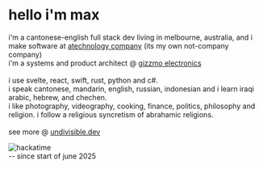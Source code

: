 # hello i'm max 
i'm a cantonese-english full stack dev living in melbourne, australia, and i make software at [atechnology company](https://atechnology.company/) (its my own not-company company) <br>
i'm a systems and product architect @ [gizzmo electronics](https://gizzmoelectronics.com/) <br> 
<br>
i use svelte, react, swift, rust, python and c#. <br>
i speak cantonese, mandarin, english, russian, indonesian and i learn iraqi arabic, hebrew, and chechen. <br>
i like photography, videography, cooking, finance, politics, philosophy and religion. i follow a religious syncretism of abrahamic religions. <br>
<br>
see more @ [undivisible.dev](https://undivisible.dev/)

![hackatime](https://github-readme-stats.hackclub.dev/api/wakatime?username=6485&api_domain=hackatime.hackclub.com&theme=material-palenight&custom_title=Hackatime+Stats&layout=compact&cache_seconds=0&langs_count=8)
<br> -- since start of june 2025
